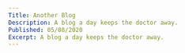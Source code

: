 ```yaml
---
Title: Another Blog
Description: A blog a day keeps the doctor away.
Published: 05/08/2020
Excerpt: A blog a day keeps the doctor away.
---
```


<?! Git "TheFreezeTeam" "TheFreezeTeamBlog" "Readme.md" /?>